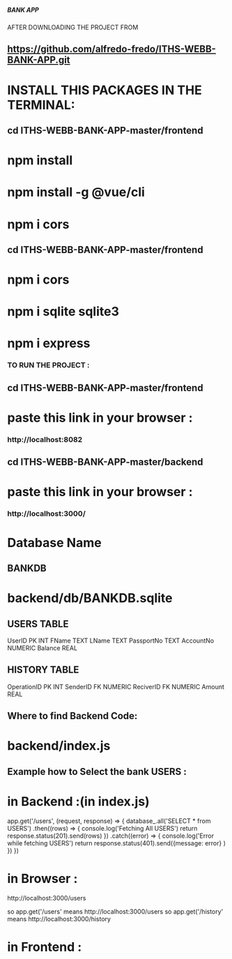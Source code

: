 ##### BANK APP


AFTER DOWNLOADING THE PROJECT FROM
## https://github.com/alfredo-fredo/ITHS-WEBB-BANK-APP.git

# INSTALL THIS PACKAGES IN THE TERMINAL:
## cd ITHS-WEBB-BANK-APP-master/frontend
# npm install
# npm install -g @vue/cli
# npm i cors

## cd ITHS-WEBB-BANK-APP-master/frontend
# npm i cors
# npm i sqlite sqlite3
# npm i express

### TO RUN THE PROJECT :

## cd ITHS-WEBB-BANK-APP-master/frontend
# paste this link in your browser :
### http://localhost:8082

## cd ITHS-WEBB-BANK-APP-master/backend
# paste this link in your browser :
### http://localhost:3000/



# Database Name
## BANKDB
# backend/db/BANKDB.sqlite

## USERS TABLE
UserID PK INT
FName TEXT
LName TEXT
PassportNo TEXT
AccountNo NUMERIC
Balance REAL

## HISTORY TABLE
OperationID PK INT
SenderID FK NUMERIC
ReciverID FK NUMERIC
Amount REAL

## Where to find Backend Code:
# backend/index.js

## Example how to Select the bank USERS :
# in Backend :(in index.js)

app.get('/users', (request, response) => {
    database_.all('SELECT * from USERS')
        .then((rows) => {
            console.log('Fetching All USERS')
            return response.status(201).send(rows)
        })
        .catch((error) => {
            console.log('Error while fetching USERS')
            return response.status(401).send({message: error}
            )
        })
})

# in Browser :
http://localhost:3000/users

so app.get('/users' means http://localhost:3000/users
so app.get('/history' means http://localhost:3000/history

# in Frontend :

<template>
    <div>
        <h2>Bank Users</h2>
        <ul>
            <li :key="user.id" v-for="user in users">
                <p>{{USER.Fname}} - {{USER.Lname}}</p>
                <p>Passport No: {{USER.PassprtNo}}</p>
                <p>Account No :{{USER.AccountNo}}</p>
                <p>Balance : {{USER.AccountNo}} SEK</p>
            </li>
        </ul>
    </div>
</template>

<script>
    export default {
        name: "USERS",
        data() {
            return {
                users: []
            }
        },
        beforeMount() {
            this.fetchBankUsers();
            this.setTitle()
        },
        methods: {
            fetchBankUsers() {
                fetch("http://localhost:3000/users")
                    .then(response => response.json())
                    .then(result => {
                        this.users = result
                        console.log(result);
                    })
                    .catch(() => {
                        console.log({message: -1});
                    })
            },
            setTitle() {
                document.title = "Bank Users"
            }
        }
    }
</script>
